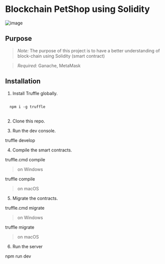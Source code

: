 # Blockchain PetShop using Solidity


![image](https://user-images.githubusercontent.com/87864058/155996028-46228b3e-148e-4645-bbba-9ee1575d504d.png)


## Purpose

> *Note:* The purpose of this project is to have a better understanding of block-chain using Solidity (smart contract)


> *Required:* Ganache, MetaMask


## Installation

1. Install Truffle globally.

<pre>
<code>
  npm i -g truffle
</code>
</pre>  
2. Clone this repo.

3. Run the dev console.

  truffle develop


4. Compile the smart contracts.

  truffle.cmd compile
  
  > on Windows

  truffle compile
  
  > on macOS

5. Migrate the contracts.

  truffle.cmd migrate
  
  > on Windows

  truffle migrate
  
  > on macOS

6. Run the server

  npm run dev
